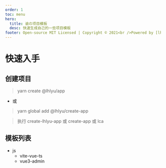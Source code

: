 ```yaml
---
order: 1
toc: menu
hero:
  title: 谕の项目模板
  desc: 快速生成自己的一些项目模板
footer: Open-source MIT Licensed | Copyright © 2021<br />Powered by [lhlyu](https://github.com/lhlyu)
---
```


# 快速入手

## 创建项目

> yarn create @lhlyu/app

- 或

> yarn global add @lhlyu/create-app

> 执行 create-lhlyu-app 或 create-app 或 lca

## 模板列表

<Tree title="按语言划分">
    <ul>
        <li>
            js
            <ul>
                <li>vite-vue-ts</li>                <li>vue3-admin</li>
            </ul>
        </li>
    </ul>
</Tree>